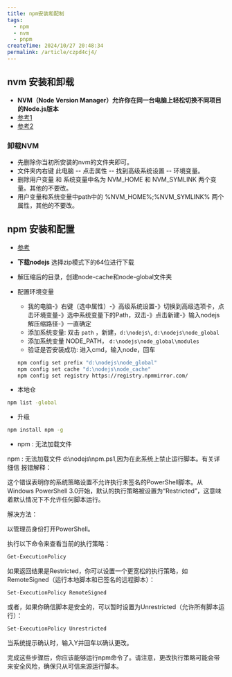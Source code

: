 ```yaml
---
title: npm安装和配制
tags:
  - npm
  - nvm
  - pnpm
createTime: 2024/10/27 20:48:34
permalink: /article/czpd4cj4/
---
```


## nvm 安装和卸载

- **NVM（Node Version Manager）允许你在同一台电脑上轻松切换不同项目的Node.js版本**
- [参考1](https://blog.csdn.net/jieyucx/article/details/127997208)
- [参考2](https://blog.csdn.net/l_ymttt/article/details/119598032)

### 卸载NVM

- 先删除你当初所安装的nvm的文件夹即可。
- 文件夹内右键 此电脑 -- 点击属性 -- 找到高级系统设置 -- 环境变量。
- 删除用户变量 和 系统变量中名为 NVM_HOME 和 NVM_SYMLINK 两个变量。其他的不要改。
- 用户变量和系统变量中path中的 %NVM_HOME%;%NVM_SYMLINK% 两个属性，其他的不要改。

## npm 安装和配置

- [参考](https://blog.csdn.net/gengermao/article/details/124122151)
- **下载nodejs**
选择zip模式下的64位进行下载
- 解压缩后的目录，创建node-cache和node-global文件夹
- 配置环境变量
  - 我的电脑-》右键（选中属性）-》高级系统设置-》切换到高级选项卡，点击环境变量-》选中系统变量下的Path，双击-》点击新建-》输入nodejs解压缩路径-》一直确定
  - 添加系统变量: 双击 `path` ，新建，`d:\nodejs\`, `d:\nodejs\node_global`
  - 添加系统变量 NODE_PATH， `d:\nodejs\node_global\modules`
  - 验证是否安装成功: 进入cmd，输入node，回车

  ```bash
  npm config set prefix "d:\nodejs\node_global"
  npm config set cache "d:\nodejs\node_cache"
  npm config set registry https://registry.npmmirror.com/
  ```

- 本地仓

```bash
npm list -global
```

- 升级

```bash
npm install npm -g
```

- npm : 无法加载文件


npm : 无法加载文件 d:\nodejs\npm.ps1,因为在此系统上禁止运行脚本。有关详细信
报错解释：

这个错误表明你的系统策略设置不允许执行未签名的PowerShell脚本。从Windows PowerShell 3.0开始，默认的执行策略被设置为“Restricted”，这意味着默认情况下不允许任何脚本运行。

解决方法：

以管理员身份打开PowerShell。

执行以下命令来查看当前的执行策略：
```bash
Get-ExecutionPolicy
```

如果返回结果是Restricted，你可以设置一个更宽松的执行策略，如RemoteSigned（运行本地脚本和已签名的远程脚本）：
```bash
Set-ExecutionPolicy RemoteSigned
```

或者，如果你确信脚本是安全的，可以暂时设置为Unrestricted（允许所有脚本运行）：
```bash
Set-ExecutionPolicy Unrestricted
```

当系统提示确认时，输入Y并回车以确认更改。

完成这些步骤后，你应该能够运行npm命令了。请注意，更改执行策略可能会带来安全风险，确保只从可信来源运行脚本。